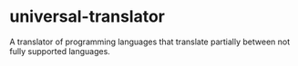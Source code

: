 # universal-translator
A translator of programming languages that translate partially between not fully supported languages.
